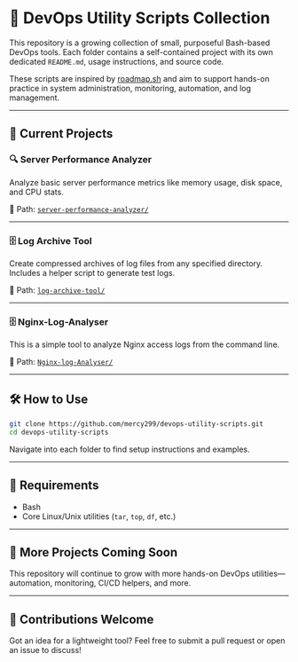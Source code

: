 # 🧰 DevOps Utility Scripts Collection

This repository is a growing collection of small, purposeful Bash-based DevOps tools. Each folder contains a self-contained project with its own dedicated `README.md`, usage instructions, and source code.

These scripts are inspired by [roadmap.sh](https://roadmap.sh/devops) and aim to support hands-on practice in system administration, monitoring, automation, and log management.

---

## 📁 Current Projects

### 🔍 **Server Performance Analyzer**
Analyze basic server performance metrics like memory usage, disk space, and CPU stats.

📂 Path: [`server-performance-analyzer/`](./server-performance-analyzer)

---

### 🗄️ **Log Archive Tool**
Create compressed archives of log files from any specified directory. Includes a helper script to generate test logs.

📂 Path: [`log-archive-tool/`](./log-archive-tool)

---
### 🗄️ **Nginx-Log-Analyser**
This is a simple tool to analyze Nginx access logs from the command line.

📂 Path: [`Nginx-log-Analyser/`](./Nginx-log-Analyser)

---
## 🛠️ How to Use

```bash
git clone https://github.com/mercy299/devops-utility-scripts.git
cd devops-utility-scripts
```

Navigate into each folder to find setup instructions and examples.

---

## 🧪 Requirements

- Bash
- Core Linux/Unix utilities (`tar`, `top`, `df`, etc.)

---

## 🚧 More Projects Coming Soon

This repository will continue to grow with more hands-on DevOps utilities—automation, monitoring, CI/CD helpers, and more.

---

## 🤝 Contributions Welcome

Got an idea for a lightweight tool? Feel free to submit a pull request or open an issue to discuss!
